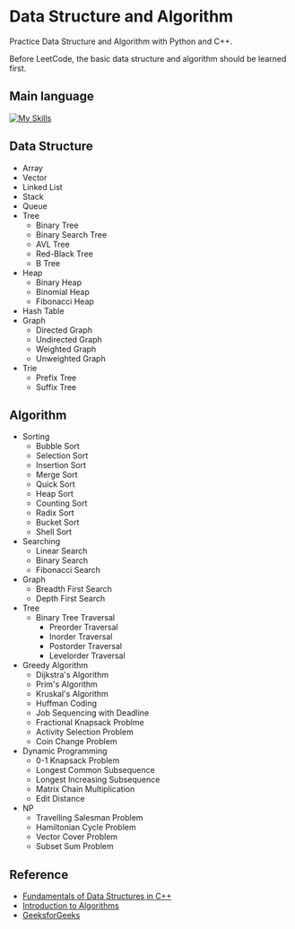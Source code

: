 # Data Structure and Algorithm

Practice Data Structure and Algorithm with Python and C++.

Before LeetCode, the basic data structure and algorithm should be learned first.

<h2>Main language</h2>

[![My Skills](https://skillicons.dev/icons?i=cpp,python)](https://skillicons.dev)

## Data Structure
- Array
- Vector
- Linked List
- Stack
- Queue
- Tree
    - Binary Tree
    - Binary Search Tree
    - AVL Tree
    - Red-Black Tree
    - B Tree
- Heap
    - Binary Heap
    - Binomial Heap
    - Fibonacci Heap
- Hash Table
- Graph
    - Directed Graph
    - Undirected Graph
    - Weighted Graph
    - Unweighted Graph
- Trie
    - Prefix Tree
    - Suffix Tree

## Algorithm
- Sorting
    - Bubble Sort
    - Selection Sort
    - Insertion Sort
    - Merge Sort
    - Quick Sort
    - Heap Sort
    - Counting Sort
    - Radix Sort
    - Bucket Sort
    - Shell Sort
- Searching
    - Linear Search
    - Binary Search
    - Fibonacci Search
- Graph
    - Breadth First Search
    - Depth First Search
- Tree
    - Binary Tree Traversal
        - Preorder Traversal
        - Inorder Traversal
        - Postorder Traversal
        - Levelorder Traversal
- Greedy Algorithm
    - Dijkstra's Algorithm
    - Prim's Algorithm
    - Kruskal's Algorithm
    - Huffman Coding
    - Job Sequencing with Deadline
    - Fractional Knapsack Problme
    - Activity Selection Problem
    - Coin Change Problem
- Dynamic Programming
    - 0-1 Knapsack Problem
    - Longest Common Subsequence
    - Longest Increasing Subsequence
    - Matrix Chain Multiplication
    - Edit Distance
- NP
    - Travelling Salesman Problem
    - Hamiltonian Cycle Problem
    - Vector Cover Problem
    - Subset Sum Problem

## Reference

- [Fundamentals of Data Structures in C++](https://www.tenlong.com.tw/products/9780929306377)
- [Introduction to Algorithms](https://www.tenlong.com.tw/products/9780262046305?list_name=srh)
- [GeeksforGeeks](https://www.geeksforgeeks.org)